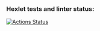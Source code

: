 ### Hexlet tests and linter status:
[![Actions Status](https://github.com/amozart23/python-project-49/workflows/hexlet-check/badge.svg)](https://github.com/amozart23/python-project-49/actions)